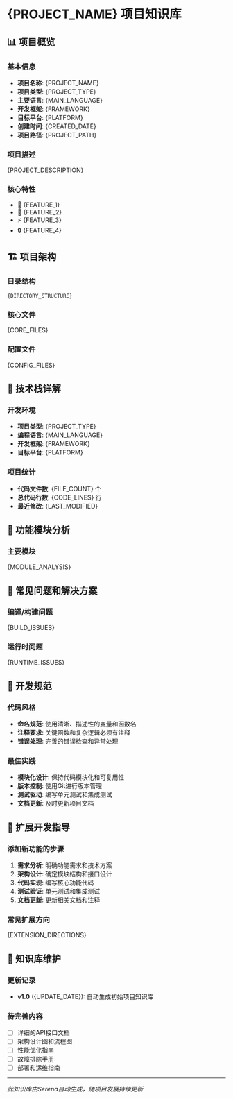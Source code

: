 # {PROJECT_NAME} 项目知识库

## 📊 项目概览

### 基本信息
- **项目名称**: {PROJECT_NAME}
- **项目类型**: {PROJECT_TYPE}
- **主要语言**: {MAIN_LANGUAGE}
- **开发框架**: {FRAMEWORK}
- **目标平台**: {PLATFORM}
- **创建时间**: {CREATED_DATE}
- **项目路径**: {PROJECT_PATH}

### 项目描述
{PROJECT_DESCRIPTION}

### 核心特性
- 🔧 {FEATURE_1}
- 📱 {FEATURE_2}
- ⚡ {FEATURE_3}
- 🔒 {FEATURE_4}

## 🏗️ 项目架构

### 目录结构
```
{DIRECTORY_STRUCTURE}
```

### 核心文件
{CORE_FILES}

### 配置文件
{CONFIG_FILES}

## 🔧 技术栈详解

### 开发环境
- **项目类型**: {PROJECT_TYPE}
- **编程语言**: {MAIN_LANGUAGE}
- **开发框架**: {FRAMEWORK}
- **目标平台**: {PLATFORM}

### 项目统计
- **代码文件数**: {FILE_COUNT} 个
- **总代码行数**: {CODE_LINES} 行
- **最近修改**: {LAST_MODIFIED}

## 📱 功能模块分析

### 主要模块
{MODULE_ANALYSIS}

## 🐛 常见问题和解决方案

### 编译/构建问题
{BUILD_ISSUES}

### 运行时问题
{RUNTIME_ISSUES}

## 📝 开发规范

### 代码风格
- **命名规范**: 使用清晰、描述性的变量和函数名
- **注释要求**: 关键函数和复杂逻辑必须有注释
- **错误处理**: 完善的错误检查和异常处理

### 最佳实践
- **模块化设计**: 保持代码模块化和可复用性
- **版本控制**: 使用Git进行版本管理
- **测试驱动**: 编写单元测试和集成测试
- **文档更新**: 及时更新项目文档

## 🎯 扩展开发指导

### 添加新功能的步骤
1. **需求分析**: 明确功能需求和技术方案
2. **架构设计**: 确定模块结构和接口设计
3. **代码实现**: 编写核心功能代码
4. **测试验证**: 单元测试和集成测试
5. **文档更新**: 更新相关文档和注释

### 常见扩展方向
{EXTENSION_DIRECTIONS}

## 🔄 知识库维护

### 更新记录
- **v1.0** ({UPDATE_DATE}): 自动生成初始项目知识库

### 待完善内容
- [ ] 详细的API接口文档
- [ ] 架构设计图和流程图
- [ ] 性能优化指南
- [ ] 故障排除手册
- [ ] 部署和运维指南

---
*此知识库由Serena自动生成，随项目发展持续更新*